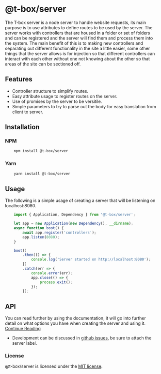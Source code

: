 # @t-box/server
The T-box server is a node server to handle website requests, its main purpose is to use attributes to define routes to be used by the server.  The server works with controllers that are housed in a folder or set of folders and can be registered and the server will find them and process them into the system.  The main benefit of this is to making new controllers and separating out different functionality in the site a little easier, some other things that the server allows is for injection so that different controllers can interact with each other without one not knowing about the other so that areas of the site can be sectioned off.

## Features
- Controller structure to simplify routes.
- Easy attribute usage to register routes on the server.
- Use of promises by the server to be versitile.
- Simple parameters to try to parse out the body for easy translation from client to server.

## Installation
### NPM
```bash
    npm install @t-box/server
```
### Yarn
```bash
    yarn install @t-box/server
```

## Usage
The following is a simple usage of creating a server that will be listening on localhost:8080.

```typescript
    import { Application, Dependency } from '@t-box/server';

    let app = new Application(new Dependency(), __dirname);
    async function boot() {
        await app.register('controllers');
        app.listen(8080);
    }

    boot()
        .then(() => { 
            console.log('Server started on http://localhost:8080');
        })
        .catch(err => {
            console.error(err);
            app.close(() => {
                process.exit();
            });
        });
```
## API
You can read further by using the documentation, it will go into further detail on what options you have when creating the server and using it. [Continue Reading](https://github.com/tspayne87/t-box/blob/master/modules/server/docs/README.md)

- Development can be discussed in [github issues](https://github.com/tspayne87/t-box/issues), be sure to attach the server label.

### License
@t-box/server is licensed under the [MIT license](https://opensource.org/licenses/MIT).